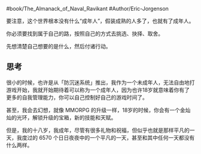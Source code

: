 #book/The_Almanack_of_Naval_Ravikant 
#Author/Eric-Jorgenson 

要注意，这个世界根本没有什么“成年人”，假装成熟的人多了，也就有了成年人。

你必须要找到属于自己的路，按照自己的方式去挑选、抉择、取舍。

先想清楚自己想要的是什么，然后付诸行动。

## 思考

很小的时候，也许是从「防沉迷系统」推出，我作为一个未成年人，无法自由地打游戏开始，我就开始期待着可以称为一个成年人，因为也许18岁就意味着你有了更多的自我管理能力，你可以自己控制好自己的游戏时间了。

甚至，我会去幻想，就像 MMORPG 的升级一样，18岁的时候，你会有一个金灿灿的光环，解锁升级的宝箱，新的技能和天赋。

但是，我的十八岁，我成年，尽管有很多礼物和祝福，但似乎也就是那样平凡的一天，我度过的 6570 个日日夜夜中的一个平凡的一天，甚至和其中任何一天都没有什么两样。
